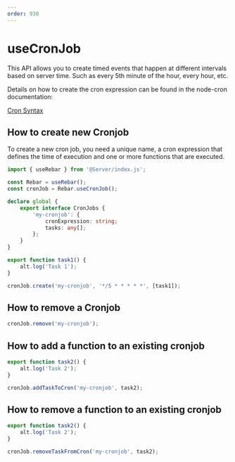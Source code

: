 ```yaml
---
order: 930
---
```


# useCronJob

This API allows you to create timed events that happen at different intervals based on server time. Such as every 5th minute of the hour, every hour, etc. 

Details on how to create the cron expression can be found in the node-cron documentation:

[Cron Syntax](https://www.npmjs.com/package/node-cron#cron-syntax)

## How to create new Cronjob

To create a new cron job, you need a unique name, a cron expression that defines the time of execution and one or more functions that are executed.

```ts
import { useRebar } from '@Server/index.js';

const Rebar = useRebar();
const cronJob = Rebar.useCronJob();

declare global {
    export interface CronJobs {
        'my-cronjob': {
            cronExpression: string;
            tasks: any[];
        };
    }
}

export function task1() {
    alt.log('Task 1');
}

cronJob.create('my-cronjob', '*/5 * * * * *', [task1]);
```

## How to remove a Cronjob

```ts
cronJob.remove('my-cronjob');
```

## How to add a function to an existing cronjob


```ts
export function task2() {
    alt.log('Task 2');
}

cronJob.addTaskToCron('my-cronjob', task2);
```

## How to remove a function to an existing cronjob


```ts
export function task2() {
    alt.log('Task 2');
}

cronJob.removeTaskFromCron('my-cronjob', task2);
```
